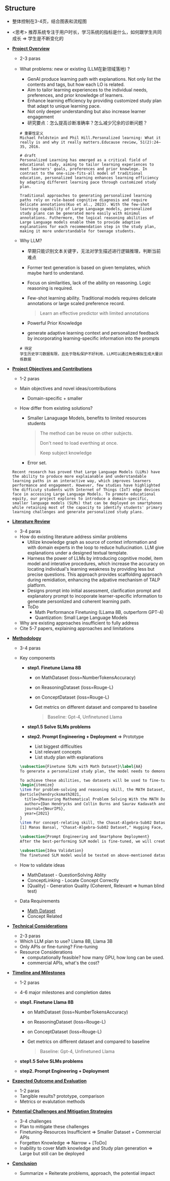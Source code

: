 ## Structure

* 整体控制在3-4页，结合图表和流程图

* <思考> 推荐系统专注于用户时长，学习系统的指标是什么，如何跟学生共同成长 => 学生是不断变化的

* **<u>Project Overview</u>**

  * 2-3 paras

  * What problems: new or existing (LLM在新领域落地) ? 

    * GenAI produce learning path with explanations. Not only list the contents and tags, but how each LO is related.
    * Aim to tailor learning experiences to the individual needs, preferences, and prior knowledge of learners. 
    * Enhance learning efficiency by providing customized study plan that adapt to unique learning pace.
    * Not only deeper understanding but also increase learner engagement
    * 研究要点：怎么提高诊断准确率？怎么减少冗余的诊断问题？

    ```shell
    # 重要性定义
    Michael Feldstein and Phil Hill.Personalized learning: What it really is and why it really matters.Educause review, 51(2):24–35, 2016.
    
    # draft
    Personalized Learning has emerged as a critical field of educational study, aiming to tailor learning experiences to meet learners' goals, preferences and prior knowlege. In contrast to the one-size-fits-all model of traditional education, personalized learning enhances learning efficiency by adapting different learning pace through customized study plan.
    
    Traditional approaches to generating personalized learning paths rely on rule-based cognitive diagnosis and require delicate annotations(Kuo et al., 2023). With the few-shot learning capability of Large Language models, personalized study plans can be generated more easily with minimul annotations. Futhermore, the logical reasoning abilities of Large Language models enable them to provide adaptive explanations for each recommendation step in the study plan, making it more understandable for teenage students.
    ```

  * Why LLM?

    * 早期只能识别文本关键字，无法对学生描述进行逻辑推理，判断当前难点

    * Former text generation is based on given templates, which maybe hard to understand.

    * Focus on similarities, lack of the ability on reasoning. Logic reasoning is required.

    * Few-shot learning ability. Traditional models requires delicate annotations or large scaled preference record.

      > Learn an effective predictor with limited annotations

    * Powerful Prior Knowledge

    * generate adaptive learning context and personalized feedback by incorporating learning-specific information into the prompts

    ```shell
    # 待定
    学生历史学习数据有限，且处于隐私保护不好利用，LLM可以通过角色模拟生成大量训练数据
    ```

* **<u>Project Objectives and Contributions</u>**

  * 1-2 paras

  * Main objectives and novel ideas/contributions

    * Domain-specific + smaller

  * How differ from existing solutions?

    * Smaller Lanaguage Models, benefits to limited resources students 

      > The method can be reuse on other subjects.
      >
      > Don't need to load everthing at once.
      >
      > Keep subject knowledge

    * Error set.

  ```shell
  Recent research has proved that Large Language Models (LLMs) have the ability to produce more explaianable and understandable learning paths in an interactive way, which improves learners performance and engagement. However, few studies have highlighted the difficuty students with Internet of Things (IoT) edge devices face in accessing Large Language Models. To promote educational equity, our project explores to introduce a domain-specific, smaller language models (SLMs) that can be deployed on smartphones while retaining most of the capacity to identify students' primary learning challenges and generate personalized study plans.
  ```

* **<u>Literature Review</u>**

  * 3-4 paras
  * How do existing literature address similar problems
    * Utilize knowledge graph as source of context information and with domain experts in the loop to reduce hullucination. LLM give explanations under a designed textual template.
    * Harness the power of LLMs by introducing cognitive model, item model and interative procedures, which increase the accuracy on locating individual's learning weakness by providing less but precise questions. This approach provides scaffolding approach during remidiation, enhancing the adpative mechanism of TALP platform.
    * Designs prompt into initial assessment, clarification prompt and explanatory prompt to incoporate learner-specific information to generate personlized and coherent learning path.
    * ToDo
      * Math Performance Finetuning (LLama 8B, outperform GPT-4)
      * Quantization: Small Large Language Models
  * Why are existing approaches insufficient to fully address
  * Cite 5-7 papers, explaining approaches and limitations

* **<u>Methodology</u>**

  * 3-4 paras

  * Key components

    * **step1. Finetune Llama 8B**

      * on MathDataset (loss=NumberTokensAccuracy)

      * on ReasoningDataset (loss=Rouge-L)

      * on ConceptDataset (loss=Rouge-L)

      * Get metrics on different dataset and compared to baseline

        > Baseline: Gpt-4, Unfinetuned Llama

    * **step1.5 Solve SLMs problems**

    * **step2. Prompt Engineering + Deployment** => Prototype

      * List biggest difficulties
      * List relevant concepts
      * List study plan with explanations

    ```latex
    \subsection{Finetune SLMs with Math Dataset}\label{AA}
    To generate a personalized study plan, the model needs to demonstrate the ability in: a) problem-solving to assess whether students can perform correctly on certain topics; b) math reasoning to evaluate whether students accurately deduce and arrive at solutions. c) concept-relating to identify students' biggest difficulties based on their provided error sets. 
    
    To achieve these abilities, two datasets will be used to fine-tune smaller language models:
    \begin{itemize}
    \item For problem-solving and reasoning skill, the MATH Dataset, which contains 12,500 challenging competition mathematics problems, will be used. A joint task focusing on on producing the correct output and generating step-by-step solutions will be created.
    @article{hendrycksmath2021,
      title={Measuring Mathematical Problem Solving With the MATH Dataset},
      author={Dan Hendrycks and Collin Burns and Saurav Kadavath and Akul Arora and Steven Basart and Eric Tang and Dawn Song and Jacob Steinhardt},
      journal={NeurIPS},
      year={2021}
    }
    \item For concept-relating skill, the Chasat-Algebra-Sub02 Dataset, which contains the relation between questions and corresponding concepts, will be utilized.
    [1] Manas Bansal, "Chasat-Algebra-Sub02 Dataset," Hugging Face, 2022. [Online]. Available: https://huggingface.co/datasets/themanas021/chasat-algebra-sub02. [Accessed: 25-Oct-2024].
    
    \subsection{Prompt Engineering and Smartphone Deployment}
    After the best-performing SLM model is fine-tuned, we will create a prototype where students can obtain a personalized math study plan by inputting specific error sets. The existing prompt engineering \cite{b4} for personalized study plan generation will be reused to integrate the student input and the fine-tuned model. The output would identify the biggest difficulties the student are facing, recomending the relevant concepts to learn and next-steps sequencing study plan.
    
    \subsection{Idea Validation}
    The finetuned SLM model would be tested on above-mentioned datasets. For Math Dataset, accuracy would be the main detectors. For the Chasat-Algebra-Sub02 Dataset, ROUGE-N metric would be used. The baseline model would be GPT-4 and unfinetuned LLama model.
    ```

    

  * How to validate ideas

    * MathDataset - QuestionSolving Ablity
    * ConceptLinking  - Locate Concept Correctly
    * [Quality] - Generation Quality (Coherent, Relevant => human blind test)

  * Data Requirements

    * [Math Dataset](https://github.com/hendrycks/math)
    * Concept Related

* **<u>Technical Considerations</u>**

  * 2-3 paras
  * Which LLM plan to use? Llama 8B, Llama 3B
  * Only APIs or fine-tuning? Fine-tuning
  * Resource Considerations
    * computationally feasible? how many GPU, how long can be used.
    * commercial APIs, what's the cost? 

* **<u>Timeline and Milestones</u>**

  * 1-2 paras

  * 4-6 major milestones and completion dates

  * **step1. Finetune Llama 8B**

    * on MathDataset (loss=NumberTokensAccuracy)

    * on ReasoningDataset (loss=Rouge-L)

    * on ConceptDataset (loss=Rouge-L)

    * Get metrics on different dataset and compared to baseline

      > Baseline: Gpt-4, Unfinetuned Llama

  * **step1.5 Solve SLMs problems**

  * **step2. Prompt Engineering + Deployment**

* **<u>Expected Outcome and Evaluation</u>**

  * 1-2 paras
  * Tangible results? prototype, comparison
  * Metrics or evalutation methods

* **<u>Potential Challenges and Mitigation Strategies</u>**

  * 3-4 challenges
  * Plan to mitigate these challenges
  * Finetuning-Resources Insufficient => Smaller Dataset + Commercial APIs
  * Forgetten Knowledge => Narrow + [ToDo]
  * Inability to cover Math knowledge and Study plan generation => Large but still can be deployed

* **<u>Conclusion</u>**

  * Summarize = Reiterate problems, approach, the potential impact

    

